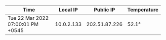 | Time     | Local IP | Public IP | Temperature |
| ----------- | ----------- | ----------- | ----------- |
| Tue 22 Mar 2022 07:00:01 PM +0545      | 10.0.2.133     | 202.51.87.226  | 52.1° |
